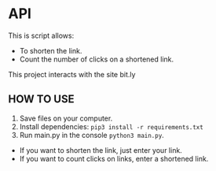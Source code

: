 # API
This is script allows:
 * To shorten the link.
 * Count the number of clicks on a shortened link.
 
This project interacts with the site bit.ly

## HOW TO USE
1. Save files on your computer.
1. Install dependencies: `pip3 install -r requirements.txt `
1. Run main.py in the console `python3 main.py`.
  * If you want to shorten the link, just enter your link.
  * If you want to count clicks on links, enter a shortened link.
